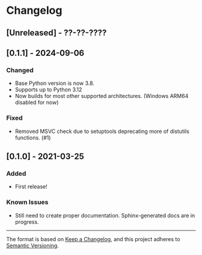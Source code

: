 # Changelog

## [Unreleased] - ??-??-????

## [0.1.1] - 2024-09-06
### Changed
* Base Python version is now 3.8.
* Supports up to Python 3.12
* Now builds for most other supported architectures. (Windows ARM64 disabled for now)

### Fixed
* Removed MSVC check due to setuptools deprecating more of distutils functions. (#1)

## [0.1.0] - 2021-03-25
### Added
* First release!

### Known Issues
* Still need to create proper documentation. Sphinx-generated docs are in progress.

----

The format is based on [Keep a Changelog](https://keepachangelog.com/en/1.0.0/),
and this project adheres to [Semantic Versioning](https://semver.org/spec/v2.0.0.html).
